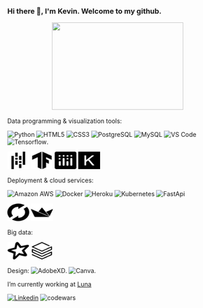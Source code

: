 ### Hi there 👋, I'm Kevin. Welcome to my github.


<div id="header" align="center">
  <img src="https://media.giphy.com/media/qgQUggAC3Pfv687qPC/giphy.gif" width="300" height="200"/>
</div>


Data programming & visualization tools:

![Python](https://img.shields.io/badge/-Python-3776AB?style=flat-square&logo=Python&logoColor=white)
![HTML5](https://img.shields.io/badge/-HTML5-E34F26?style=flat-square&logo=html5&logoColor=white)
![CSS3](https://img.shields.io/badge/-CSS3-1572B6?style=flat-square&logo=css3)
![PostgreSQL](https://img.shields.io/badge/-PostgreSQL-316192?style=flat-square&logo=postgresql&logoColor=white)
![MySQL](https://img.shields.io/badge/-MySQL-005C84?style=flat-square&logo=mysql&logoColor=white)
![VS Code](https://img.shields.io/badge/-VSCode-%23007ACC?style=flat-square&logo=visual-studio-code)
![Tensorflow](https://img.shields.io/badge/TensorFlow-FF6F00?style=for-the-badge&logo=tensorflow&logoColor=white).

<img src='src/pandas.svg' width="50" height="40"> <img src='src/tensorflow.svg' width="50" height="40"> <img src='src/plotly.svg' width="50" height="40"> <img src='src/keras.svg' width="50" height="40">
 
Deployment & cloud services:

![Amazon AWS](https://img.shields.io/badge/Amazon%20AWS-232F3E?style=flat-square&logo=amazon-aws)
![Docker](https://img.shields.io/badge/-Docker-003F8C?style=flat-square&logo=docker)
![Heroku](https://img.shields.io/badge/-Heroku-430098?style=flat-square&logo=heroku)
![Kubernetes](https://img.shields.io/badge/-Kubernetes-white?style=flat-square&logo=Kubernetes)
![FastApi](https://img.shields.io/badge/Fastapi-00C7B7?style=flat-square&logo=Fastapi&logoColor=white)

<img src='src/mlflow.svg' width="50" height="40"> <img src='src/streamlit.svg' width="50" height="40">

Big data: 

<img src='src/apachespark.svg' width="50" height="40"> <img src='src/databricks.svg' width="50" height="40"> 

Design:
![AdobeXD](https://img.shields.io/badge/Adobe%20XD-470137?style=for-the-badge&logo=Adobe%20XD&logoColor=#FF61F6).
![Canva](https://img.shields.io/badge/Canva-%2300C4CC.svg?&style=for-the-badge&logo=Canva&logoColor=white).



I’m currently working at [Luna](https://www.luna-endometriose.com/)

[![Linkedin](https://img.shields.io/badge/LinkedIn-0077B5?style=for-the-badge&logo=linkedin&logoColor=white)](https://www.linkedin.com/in/kevin-goupil-5a74a891/)
![codewars](https://www.codewars.com/users/kevingfox/badges/micro)
